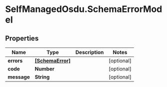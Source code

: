 # SelfManagedOsdu.SchemaErrorModel

## Properties
Name | Type | Description | Notes
------------ | ------------- | ------------- | -------------
**errors** | [**[SchemaError]**](SchemaError.md) |  | [optional] 
**code** | **Number** |  | [optional] 
**message** | **String** |  | [optional] 


